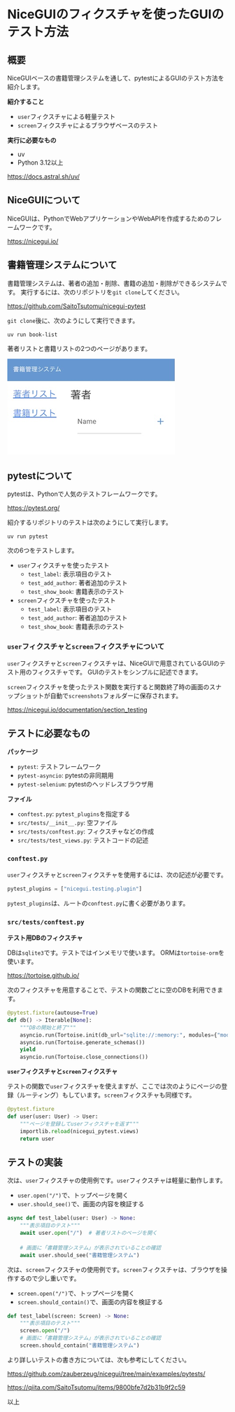 # NiceGUIのフィクスチャを使ったGUIのテスト方法

## 概要

NiceGUIベースの書籍管理システムを通して、pytestによるGUIのテスト方法を紹介します。

**紹介すること**

* `user`フィクスチャによる軽量テスト
* `screen`フィクスチャによるブラウザベースのテスト

**実行に必要なもの**

* uv
* Python 3.12以上

https://docs.astral.sh/uv/

## NiceGUIについて

NiceGUIは、PythonでWebアプリケーションやWebAPIを作成するためのフレームワークです。

https://nicegui.io/

## 書籍管理システムについて

書籍管理システムは、著者の追加・削除、書籍の追加・削除ができるシステムです。
実行するには、次のリポジトリを`git clone`してください。

https://github.com/SaitoTsutomu/nicegui-pytest

`git clone`後に、次のようにして実行できます。

```
uv run book-list
```

著者リストと書籍リストの2つのページがあります。

![](https://raw.githubusercontent.com/SaitoTsutomu/nicegui-pytest/refs/heads/master/images/main.jpg)

## pytestについて

pytestは、Pythonで人気のテストフレームワークです。

https://pytest.org/

紹介するリポジトリのテストは次のようにして実行します。

```
uv run pytest
```

次の6つをテストします。

* `user`フィクスチャを使ったテスト
  * `test_label`: 表示項目のテスト
  * `test_add_author`: 著者追加のテスト
  * `test_show_book`: 書籍表示のテスト
* `screen`フィクスチャを使ったテスト
  * `test_label`: 表示項目のテスト
  * `test_add_author`: 著者追加のテスト
  * `test_show_book`: 書籍表示のテスト

### `user`フィクスチャと`screen`フィクスチャについて

`user`フィクスチャと`screen`フィクスチャは、NiceGUIで用意されているGUIのテスト用のフィクスチャです。
GUIのテストをシンプルに記述できます。

`screen`フィクスチャを使ったテスト関数を実行すると関数終了時の画面のスナップショットが自動で`screenshots`フォルダーに保存されます。

https://nicegui.io/documentation/section_testing

## テストに必要なもの

**パッケージ**

* `pytest`: テストフレームワーク
* `pytest-asyncio`: pytestの非同期用
* `pytest-selenium`: pytestのヘッドレスブラウザ用

**ファイル**

* `conftest.py`: `pytest_plugins`を指定する
* `src/tests/__init__.py`: 空ファイル
* `src/tests/conftest.py`: フィクスチャなどの作成
* `src/tests/test_views.py`: テストコードの記述

### `conftest.py`

`user`フィクスチャと`screen`フィクスチャを使用するには、次の記述が必要です。

```python
pytest_plugins = ["nicegui.testing.plugin"]
```

`pytest_plugins`は、ルートの`conftest.py`に書く必要があります。

### `src/tests/conftest.py`

**テスト用DBのフィクスチャ**

DBは`sqlite3`です。テストではインメモリで使います。
ORMは`tortoise-orm`を使います。

https://tortoise.github.io/

次のフィクスチャを用意することで、テストの関数ごとに空のDBを利用できます。

```python
@pytest.fixture(autouse=True)
def db() -> Iterable[None]:
    """DBの開始と終了"""
    asyncio.run(Tortoise.init(db_url="sqlite://:memory:", modules={"models": ["nicegui_book_list.models"]}))
    asyncio.run(Tortoise.generate_schemas())
    yield
    asyncio.run(Tortoise.close_connections())
```

**`user`フィクスチャと`screen`フィクスチャ**

テストの関数で`user`フィクスチャを使えますが、ここでは次のようにページの登録（ルーティング）もしています。`screen`フィクスチャも同様です。

```python
@pytest.fixture
def user(user: User) -> User:
    """ページを登録してuserフィクスチャを返す"""
    importlib.reload(nicegui_pytest.views)
    return user
```

## テストの実装

次は、`user`フィクスチャの使用例です。`user`フィクスチャは軽量に動作します。

* `user.open("/")`で、トップページを開く
* `user.should_see()`で、画面の内容を検証する

```python
async def test_label(user: User) -> None:
    """表示項目のテスト"""
    await user.open("/")  # 著者リストのページを開く

    # 画面に「書籍管理システム」が表示されていることの確認
    await user.should_see("書籍管理システム")
```

次は、`screen`フィクスチャの使用例です。`screen`フィクスチャは、ブラウザを操作するので少し重いです。

* `screen.open("/")`で、トップページを開く
* `screen.should_contain()`で、画面の内容を検証する

```python
def test_label(screen: Screen) -> None:
    """表示項目のテスト"""
    screen.open("/")
    # 画面に「書籍管理システム」が表示されていることの確認
    screen.should_contain("書籍管理システム")
```

より詳しいテストの書き方については、次も参考にしてください。

https://github.com/zauberzeug/nicegui/tree/main/examples/pytests/

https://qiita.com/SaitoTsutomu/items/9800bfe7d2b31b9f2c59

以上

